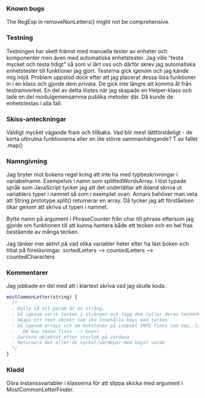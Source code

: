 ### Known bugs
The RegExp in removeNonLetters() might not be comprehensive.

### Testning
Testningen har skett främst med manuella tester av enheter och komponenter men även med automatiska enhetstester. Jag ville "testa mycket och testa tidigt" så som vi lärt oss och därför skrev jag automatiska enhetstester till funktioner jag gjort. Testerna gick igenom och jag kände mig nöjd. Problem uppstod dock efter att jag placerat dessa lösa funktioner in i en klass och gjorde dem privata. De gick inte längre att komma åt från testramverket. En del av detta löstes när jag skapade en Helper-klass och lade en del modulgemensamma publika metoder där. Då kunde de enhetstestas i alla fall.

### Skiss-anteckningar
Väldigt mycket vägande fram och tillbaka. Vad blir mest lättförståeligt - de korta utbrutna funktionerna eller en lite större sammanhängande? T ex fallet .map()

### Namngivning

Jag bryter mot bokens regel kring att inte ha med typbeskrivningar i variabelnamn. Exempelvis i namn som splittedWordsArray. I löst typade språk som JavaScript tycker jag att det underlättar att ibland skriva ut variablers typer i namnet så som i exemplet ovan. Annars behöver man veta att String.prototype.split() returnerar en array. Då tycker jag att förståelsen ökar genom att skriva ut typen i namnet.

Bytte namn på argument i PhraseCounter från char till phrase eftersom jag gjorde om funktionen till att kunna hantera både ett tecken och en hel fras bestående av många tecken.

Jag tänker mer aktivt på vad olika variabler heter efter ha läst boken och tittat på föreläsningar.
sortedLetters --> countedLetters --> countedCharacters

### Kommentarer
Jag jobbade en del med att i klartext skriva vad jag skulle koda.

  ```javascript
  mostCommonLetter(string) {
    /*
    - Kolla så att param är en sträng.
    - Gå igenom varje tecken i strängen och lägg dem (eller deras teckenkod?) i array1.
    - Skapa ett tomt objekt som ska innehålla keys med tecken
    - Gå igenom array1 och om bokstaven på indexet INTE finns som key, lägg till den som key och sätt värdet till 1
    -   Om key redan finns --> key++
    - Sortera objektet efter storlek på värdena
    - Returnera det eller de nyckel/värdepar med högst värde
    */
  }
  ```


  ### Kladd

  Göra instanssvariabler i klasserna för att slippa skicka med argument i MostCommonLetterFinder.